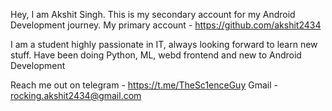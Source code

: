 Hey, I am Akshit Singh.
This is my secondary account for my Android Development journey.
My primary account - https://github.com/akshit2434

I am a student highly passionate in IT, always looking forward to learn new stuff.
Have been doing Python, ML, webd frontend and new to Android Development

Reach me out on telegram  - https://t.me/TheSc1enceGuy
Gmail - rocking.akshit2434@gmail.com
